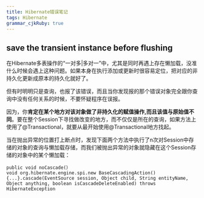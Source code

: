 ```yaml
---
title: Hibernate错误笔记
tags: Hibernate
grammar_cjkRuby: true
---
```

## save the transient instance before flushing
在Hibernate多表操作的“一对多|多对一”中，尤其是同时再遇上存在懒加载，没准什么时候会遇上这种问题。如果本身在执行添加或更新时很容易定位，把对应的非持久化更新成原本的持久化就好了。

但有时明明只是查询，也报了该错误，而且当你发现报的那个错误对象完全跟你查询中没有任何关系的时候，不要怀疑程序在误报。

因为，你**肯定在某个地方对该对象做了非持久化的赋值操作,而且该值与原始值不同**。要在整个Session下寻找做改变的地方，而不仅仅是所在的查询，如果方法上使用了@Transactional，就要从最开始使用@Transactional地方找起。

当在抛出异常的位置打上断点时，发现下面两个方法中执行了n次对Session中存储的对象的查询与懒加载存储，而我们被抛出异常的对象就隐藏在这个Session存储的对象中的某个懒加载：
```
public void noCascade(）
void org.hibernate.engine.spi.new BaseCascadingAction() {...}.cascade(EventSource session, Object child, String entityName, Object anything, boolean isCascadeDeleteEnabled) throws HibernateException
```
